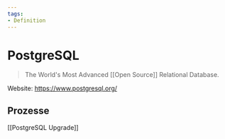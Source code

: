 ```yaml
---
tags:
- Definition
---
```

# PostgreSQL

> The World's Most Advanced [[Open Source]] Relational Database.

Website: <https://www.postgresql.org/>

## Prozesse

[[PostgreSQL Upgrade]]
